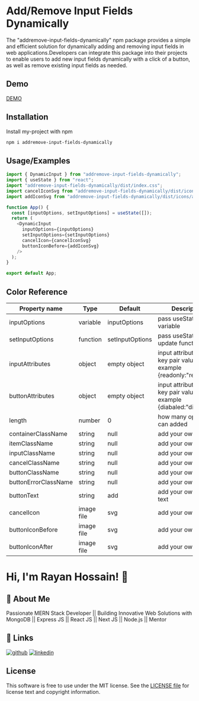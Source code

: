 # Add/Remove Input Fields Dynamically

The \"addremove-input-fields-dynamically\" npm package provides a simple and efficient solution for dynamically adding and removing input fields in web applications.Developers can integrate this package into their projects to enable users to add new input fields dynamically with a click of a button, as well as remove existing input fields as needed.

## Demo

[DEMO](https://stackblitz.com/edit/vitejs-vite-3kfukr?file=src%2FApp.tsx)

## Installation

Install my-project with npm

```bash
npm i addremove-input-fields-dynamically
```

## Usage/Examples

```javascript
import { DynamicInput } from "addremove-input-fields-dynamically";
import { useState } from "react";
import "addremove-input-fields-dynamically/dist/index.css";
import cancelIconSvg from "addremove-input-fields-dynamically/dist/icons/cancel.svg";
import addIconSvg from "addremove-input-fields-dynamically/dist/icons/add.svg";

function App() {
  const [inputOptions, setInputOptions] = useState([]);
  return (
    <DynamicInput
      inputOptions={inputOptions}
      setInputOptions={setInputOptions}
      cancelIcon={cancelIconSvg}
      buttonIconBefore={addIconSvg}
    />
  );
}

export default App;
```

## Color Reference

| Property name        | Type       | Default         | Description                                                         |
| -------------------- | ---------- | --------------- | ------------------------------------------------------------------- |
| inputOptions         | variable   | inputOptions    | pass useState variable                                              |
| setInputOptions      | function   | setInputOptions | pass useState state update function                                 |
| inputAttributes      | object     | empty object    | input attributes with key pair value. example {readonly:"readonly"} |
| buttonAttributes     | object     | empty object    | input attributes with key pair value. example {diabaled:"disabled"} |
| length               | number     | 0               | how many options can added                                          |
| containerClassName   | string     | null            | add your own css                                                    |
| itemClassName        | string     | null            | add your own css                                                    |
| inputClassName       | string     | null            | add your own css                                                    |
| cancelClassName      | string     | null            | add your own css                                                    |
| buttonClassName      | string     | null            | add your own css                                                    |
| buttonErrorClassName | string     | null            | add your own css                                                    |
| buttonText           | string     | add             | add your own button text                                            |
| cancelIcon           | image file | svg             | add your own icon                                                   |
| buttonIconBefore     | image file | svg             | add your own icon                                                   |
| buttonIconAfter      | image file | svg             | add your own icon                                                   |

# Hi, I'm Rayan Hossain! 👋

## 🚀 About Me

Passionate MERN Stack Developer || Building Innovative Web Solutions with MongoDB || Express JS || React JS || Next JS || Node.js || Mentor

## 🔗 Links

[![github](https://img.shields.io/badge/my_portfolio-000?style=for-the-badge&logo=ko-fi&logoColor=white)](https://github.com/rayan2228)
[![linkedin](https://img.shields.io/badge/linkedin-0A66C2?style=for-the-badge&logo=linkedin&logoColor=white)](https://www.linkedin.com/in/rayan2228/)

## License

This software is free to use under the MIT license. See the [LICENSE file](https://choosealicense.com/licenses/mit/) for license text and copyright information.
